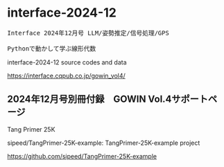 # interface-2024-12
<pre>
Interface 2024年12月号 LLM/姿勢推定/信号処理/GPS<br>
Pythonで動かして学ぶ線形代数
</pre>

interface-2024-12 source codes and data


https://interface.cqpub.co.jp/gowin_vol4/
  
## 2024年12月号別冊付録　GOWIN Vol.4サポートページ

Tang Primer 25K

sipeed/TangPrimer-25K-example: TangPrimer-25K-example project

https://github.com/sipeed/TangPrimer-25K-example

